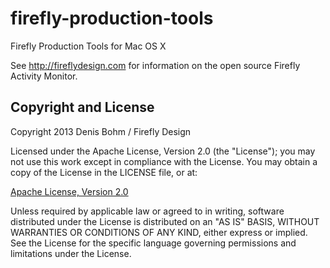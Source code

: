 firefly-production-tools
========================

Firefly Production Tools for Mac OS X

See http://fireflydesign.com for information on the open source Firefly Activity Monitor.

Copyright and License
---------------------
Copyright 2013 Denis Bohm / Firefly Design

Licensed under the Apache License, Version 2.0 (the "License"); you may not use this work except in compliance with the License. You may obtain a copy of the License in the LICENSE file, or at:

<a href="http://www.apache.org/licenses/LICENSE-2.0">Apache License, Version 2.0</a>

Unless required by applicable law or agreed to in writing, software distributed under the License is distributed on an "AS IS" BASIS, WITHOUT WARRANTIES OR CONDITIONS OF ANY KIND, either express or implied. See the License for the specific language governing permissions and limitations under the License.
